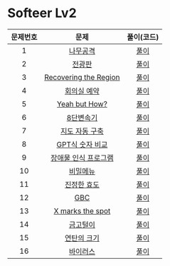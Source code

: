 # Softeer Lv2

| 문제번호 |  문제  | 풀이(코드) |    
|  :---:  | :---: |   :---:  |    
| 1  | [나무공격](https://softeer.ai/practice/9657) | [풀이](./9657.py) |    
| 2  | [전광판](https://softeer.ai/practice/6268) | [풀이](./6268.py) |    
| 3  | [Recovering the Region](https://softeer.ai/practice/9497) | [풀이](./) |    
| 4  | [회의실 예약](https://softeer.ai/practice/6266) | [풀이](./) |    
| 5  | [Yeah but How?](https://softeer.ai/practice/9498) | [풀이]() |    
| 6  | [8단변속기](https://softeer.ai/practice/6283) | [풀이](./6283.py) |    
| 7  | [지도 자동 구축](https://softeer.ai/practice/6280) | [풀이](./6280.py) |    
| 8  | [GPT식 숫자 비교](https://softeer.ai/practice/11001) | [풀이](./11001.py) |    
| 9  | [장애물 인식 프로그램](https://softeer.ai/practice/6282) | [풀이]() |    
| 10 | [비밀메뉴](https://softeer.ai/practice/6269) | [풀이](./6269.py) |    
| 11 | [진정한 효도](https://softeer.ai/practice/7374) | [풀이](./7374.py) |    
| 12 | [GBC](https://softeer.ai/practice/6270) | [풀이](./6270.py) |    
| 13 | [X marks the spot](https://softeer.ai/practice/7703) | [풀이](./7703.py) |    
| 14 | [금고털이](https://softeer.ai/practice/6288) | [풀이](./6288.py) |    
| 15 | [연탄의 크기](https://softeer.ai/practice/7628) | [풀이](./7628.py) |    
| 16 | [바이러스](https://softeer.ai/practice/6284) | [풀이](./6284.py) |    